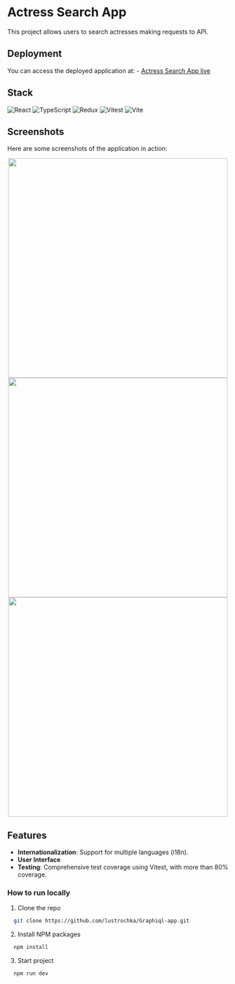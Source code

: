 # Actress Search App

This project allows users to search actresses making requests to API.

## Deployment

You can access the deployed application at: - [Actress Search App live](https://deploy)

## Stack

![React](https://img.shields.io/badge/react-%2320232a.svg?style=for-the-badge&logo=react&logoColor=%2361DAFB)
![TypeScript](https://img.shields.io/badge/typescript-%23007ACC.svg?style=for-the-badge&logo=typescript&logoColor=white)
![Redux](https://img.shields.io/badge/redux-%23593d88.svg?style=for-the-badge&logo=redux&logoColor=white)
![Vitest](https://img.shields.io/badge/vitest-%23C21325.svg?style=for-the-badge&logo=vitest&logoColor=white)
![Vite](https://img.shields.io/badge/vite-%23646CFF.svg?style=for-the-badge&logo=vite&logoColor=white)


## Screenshots

Here are some screenshots of the application in action:

<div align="center">
  <img src="" alt="" width="500"/>
  <img src="" alt="" width="500"/>
  <img src="" alt="" width="500"/>
</div>

## Features
- **Internationalization**: Support for multiple languages (i18n).
- **User Interface**
- **Testing**: Comprehensive test coverage using Vitest, with more than 80% coverage.

### How to run locally

1. Clone the repo

```sh
  git clone https://github.com/lustrochka/Graphiql-app.git
```

2. Install NPM packages

```sh
  npm install
```

3. Start project

```sh
  npm run dev
```

